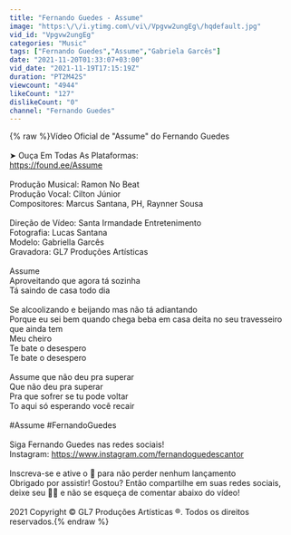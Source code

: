 ```yaml
---
title: "Fernando Guedes - Assume"
image: "https:\/\/i.ytimg.com\/vi\/Vpgvw2ungEg\/hqdefault.jpg"
vid_id: "Vpgvw2ungEg"
categories: "Music"
tags: ["Fernando Guedes","Assume","Gabriela Garcês"]
date: "2021-11-20T01:33:07+03:00"
vid_date: "2021-11-19T17:15:19Z"
duration: "PT2M42S"
viewcount: "4944"
likeCount: "127"
dislikeCount: "0"
channel: "Fernando Guedes"
---
```

{% raw %}Vídeo Oficial de &quot;Assume&quot; do Fernando Guedes<br /><br />➤  Ouça Em Todas As Plataformas:<br /><a rel="nofollow" target="blank" href="https://found.ee/Assume">https://found.ee/Assume</a><br /><br />Produção Musical: Ramon No Beat<br />Produção Vocal: Cilton Júnior<br />Compositores: Marcus Santana, PH, Raynner Sousa<br /><br />Direção de Vídeo: Santa Irmandade Entretenimento<br />Fotografia: Lucas Santana <br />Modelo: Gabriella Garcês<br />Gravadora: GL7 Produções Artísticas <br /><br />Assume <br />Aproveitando que agora tá sozinha<br />Tá saindo de casa todo dia<br /><br />Se alcoolizando e beijando mas não tá adiantando<br />Porque eu sei bem quando chega beba em casa deita no seu travesseiro que ainda tem<br />Meu cheiro<br />Te bate o desespero<br />Te bate o desespero<br /><br />Assume que não deu pra superar<br />Que não deu pra superar<br />Pra que sofrer se tu pode voltar<br />To aqui só esperando você recair<br /><br />#Assume #FernandoGuedes <br /><br />Siga Fernando Guedes nas redes sociais!<br />Instagram: <a rel="nofollow" target="blank" href="https://www.instagram.com/fernandoguedescantor">https://www.instagram.com/fernandoguedescantor</a><br /><br />Inscreva-se e ative o 🔔 para não perder nenhum lançamento<br />Obrigado por assistir! Gostou? Então compartilhe em suas redes sociais, deixe seu 👍🏻 e não se esqueça de comentar abaixo do vídeo!<br /><br />2021 Copyright © GL7 Produções Artísticas ®. Todos os direitos reservados.{% endraw %}
